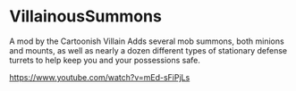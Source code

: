 # VillainousSummons
A mod by the Cartoonish Villain
Adds several mob summons, both minions and mounts, as well as nearly a dozen different types of stationary defense turrets to help keep you and your possessions safe.

https://www.youtube.com/watch?v=mEd-sFiPjLs

